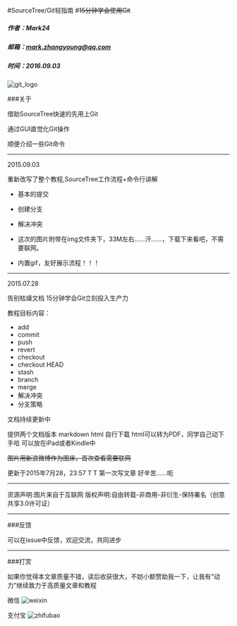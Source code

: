 #SourceTree/Git轻指南
#~~15分钟学会使用Git~~

##### 作者：Mark24
##### 邮箱：mark.zhangyoung@qq.com
##### 时间：2016.09.03
![git_logo](http://ww1.sinaimg.cn/mw690/44894cbbgw1euism5dws6j20dm05ojrh.jpg)

###关于

借助SourceTree快速的先用上Git

通过GUI直觉化Git操作

顺便介绍一些Git命令

---------------------------
2015.09.03

重新改写了整个教程,SourceTree工作流程+命令行讲解

* 基本的提交

* 创建分支

* 解决冲突

* 这次的图片附带在img文件夹下，33M左右……汗……，下载下来看吧，不需要联网。

* 内置gif，友好展示流程！！！

---------------------------
2015.07.28

告别枯燥文档
15分钟学会Git立刻投入生产力

教程目标内容：

* add
* commit
* push
* revert
* checkout
* checkout HEAD
* stash
* branch
* merge
* 解决冲突
* 分支策略

文档持续更新中

提供两个文档版本
markdown
html
自行下载
html可以转为PDF，同学自己动下手哈
可以放在iPad或者Kindle中

~~图片用新浪微博作为图床，首次查看需要联网~~

更新于2015年7月28，23:57 T T
第一次写文章
好辛苦……呃

---

资源声明:图片来自于互联网
版权声明:自由转载-非商用-非衍生-保持署名（创意共享3.0许可证）

---

###反馈

可以在issue中反馈，欢迎交流，共同进步

---

###打赏

如果你觉得本文章质量不错，读后收获很大，不妨小额赞助我一下，让我有“动力”继续致力于高质量文章和教程

微信
![weixin](http://ww1.sinaimg.cn/small/44894cbbgw1f70k6ctxg4j208908a3zq.jpg)

支付宝
![zhifubao](http://ww3.sinaimg.cn/small/44894cbbgw1f70k0qnm93j20dd0ddtak.jpg)